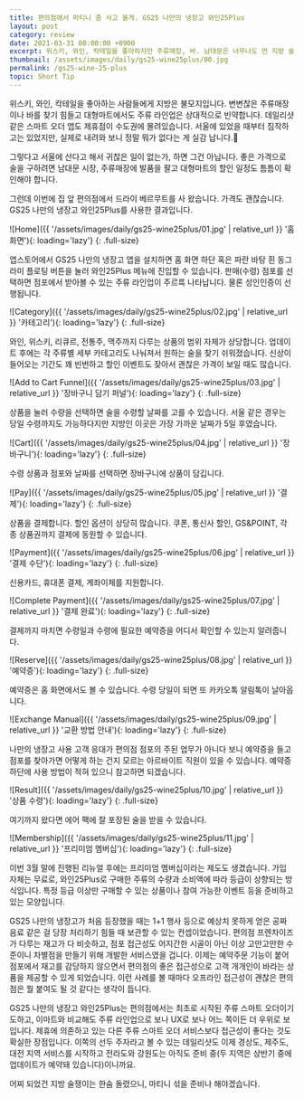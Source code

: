 ```yaml
---
title: 편의점에서 마티니 좀 사고 올게. GS25 나만의 냉장고 와인25Plus
layout: post
category: review
date: 2021-03-31 00:00:00 +0900
excerpt: 위스키, 와인, 칵테일을 좋아하지만 주류매장, 바. 남대문은 너무나도 먼 지방 술쟁이의 희망, 주류 스마트 오더 GS25 와인25Plus 사용법.
thumbnail: /assets/images/daily/gs25-wine25plus/00.jpg
permalink: /gs25-wine-25-plus
topic: Short Tip
---
```


위스키, 와인, 칵테일을 좋아하는 사람들에게 지방은 불모지입니다. 변변찮은 주류매장이나 바를 찾기 힘들고 대형마트에서도 주류 라인업은 상대적으로 빈약합니다. 데일리샷 같은 스마트 오더 앱도 제휴점이 수도권에 몰려있습니다. 서울에 있었을 때부터 짐작하고는 있었지만, 실제로 내려와 보니 정말 뭐가 없다는 게 실감 납니다.🙁

그렇다고 서울에 산다고 해서 귀찮은 일이 없는가, 하면 그건 아닙니다. 좋은 가격으로 술을 구하려면 남대문 시장, 주류매장에 발품을 팔고 대형마트의 할인 일정도 틈틈이 확인해야 합니다.

그런데 이번에 집 앞 편의점에서 드라이 베르무트를 사 왔습니다. 가격도 괜찮습니다. GS25 나만의 냉장고 와인25Plus를 사용한 결과입니다.

![Home]({{ '/assets/images/daily/gs25-wine25plus/01.jpg' | relative_url }} '홈 화면'){: loading='lazy'}
{: .full-size}

앱스토어에서 GS25 나만의 냉장고 앱을 설치하면 홈 화면 하단 혹은 파란 바탕 흰 동그라미 플로팅 버튼을 눌러 와인25Plus 메뉴에 진입할 수 있습니다. 판매(수령) 점포를 선택하면 점포에서 받아볼 수 있는 주류 라인업이 주르륵 나타납니다. 물론 성인인증이 선행됩니다.

![Category]({{ '/assets/images/daily/gs25-wine25plus/02.jpg' | relative_url }} '카테고리'){: loading='lazy'}
{: .full-size}

와인, 위스키, 리큐르, 전통주, 맥주까지 다루는 상품의 범위 자체가 상당합니다. 업데이트 후에는 각 주류별 세부 카테고리도 나눠져서 원하는 술을 찾기 쉬워졌습니다. 신상이 들어오는 기간도 꽤 빈번하고 할인 이벤트도 잦아서 괜찮은 가격이 보일 때도 많습니다.

![Add to Cart Funnel]({{ '/assets/images/daily/gs25-wine25plus/03.jpg' | relative_url }} '장바구니 담기 퍼널'){: loading='lazy'}
{: .full-size}

상품을 눌러 수량을 선택하면 술을 수령할 날짜를 고를 수 있습니다. 서울 같은 경우는 당일 수령까지도 가능하다지만 지방인 이곳은 가장 가까운 날짜가 5일 후였습니다.

![Cart]({{ '/assets/images/daily/gs25-wine25plus/04.jpg' | relative_url }} '장바구니'){: loading='lazy'}
{: .full-size}

수령 상품과 점포와 날짜를 선택하면 장바구니에 상품이 담깁니다.

![Pay]({{ '/assets/images/daily/gs25-wine25plus/05.jpg' | relative_url }} '결제'){: loading='lazy'}
{: .full-size}

상품을 결제합니다. 할인 옵션이 상당히 많습니다. 쿠폰, 통신사 할인, GS&POINT, 각종 상품권까지 결제에 동원할 수 있습니다.

![Payment]({{ '/assets/images/daily/gs25-wine25plus/06.jpg' | relative_url }} '결제 수단'){: loading='lazy'}
{: .full-size}

신용카드, 휴대폰 결제, 계좌이체를 지원합니다.

![Complete Payment]({{ '/assets/images/daily/gs25-wine25plus/07.jpg' | relative_url }} '결제 완료'){: loading='lazy'}
{: .full-size}

결제까지 마치면 수령일과 수령에 필요한 예약증을 어디서 확인할 수 있는지 알려줍니다.

![Reserve]({{ '/assets/images/daily/gs25-wine25plus/08.jpg' | relative_url }} '예약증'){: loading='lazy'}
{: .full-size}

예약증은 홈 화면에서도 볼 수 있습니다. 수령 당일이 되면 또 카카오톡 알림톡이 날아옵니다.

![Exchange Manual]({{ '/assets/images/daily/gs25-wine25plus/09.jpg' | relative_url }} '교환 방법 안내'){: loading='lazy'}
{: .full-size}

나만의 냉장고 사용 고객 응대가 편의점 점포의 주된 업무가 아니다 보니 예약증을 들고 점포를 찾아가면 어떻게 하는 건지 모르는 아르바이트 직원이 있을 수 있습니다. 예약증 하단에 사용 방법이 적혀 있으니 참고하면 되겠습니다.

![Result]({{ '/assets/images/daily/gs25-wine25plus/10.jpg' | relative_url }} '상품 수령'){: loading='lazy'}
{: .full-size}

여기까지 왔다면 에어 팩에 잘 포장된 술을 받을 수 있습니다.

![Membership]({{ '/assets/images/daily/gs25-wine25plus/11.jpg' | relative_url }} '프리미엄 멤버십'){: loading='lazy'}
{: .full-size}

이번 3월 말에 진행된 리뉴얼 후에는 프리미엄 멤버십이라는 제도도 생겼습니다. 가입 자체는 무료로, 와인25Plus로 구매한 주류의 수량과 소비액에 따라 등급이 상향되는 방식입니다. 특정 등급 이상만 구매할 수 있는 상품이나 참여 가능한 이벤트 등을 준비하고 있는 모양입니다.

GS25 나만의 냉장고가 처음 등장했을 때는 1+1 행사 등으로 예상치 못하게 얻은 공짜 음료 같은 걸 당장 처리하기 힘들 때 보관할 수 있는 컨셉이었습니다. 편의점 프렌차이즈가 다루는 재고가 다 비슷하고, 점포 접근성도 어지간한 시골이 아닌 이상 고만고만한 수준이니 차별점을 만들기 위해 개발한 서비스였을 겁니다. 이제는 예약주문 기능이 붙어 점포에서 재고를 감당하지 않으면서 편의점의 좋은 접근성으로 고객 개개인이 바라는 상품을 제공할 수 있게 되었습니다. 이런 사례를 볼 때마다 오프라인 접근성이 괜찮은 편의점은 뭘 붙여도 될 것 같다는 생각이 듭니다.

GS25 나만의 냉장고 와인25Plus는 편의점에서는 최초로 시작된 주류 스마트 오더이기도하고, 이마트와 비교해도 주류 라인업으로 보나 UX로 보나 어느 쪽이든 더 우위로 보입니다. 제휴에 의존하고 있는 다른 주류 스마트 오더 서비스보다 접근성이 좋다는 것도 확실한 장점입니다. 이쪽의 선두 주자라고 볼 수 있는 데일리샷도 이제 경상도, 제주도, 대전 지역 서비스를 시작하고 전라도와 강원도는 아직도 준비 중(두 지역은 상반기 중에 업데이트가 예약돼 있습니다)이니까요.

어찌 되었건 지방 술쟁이는 한숨 돌렸으니, 마티니 섞을 준비나 해야겠습니다.